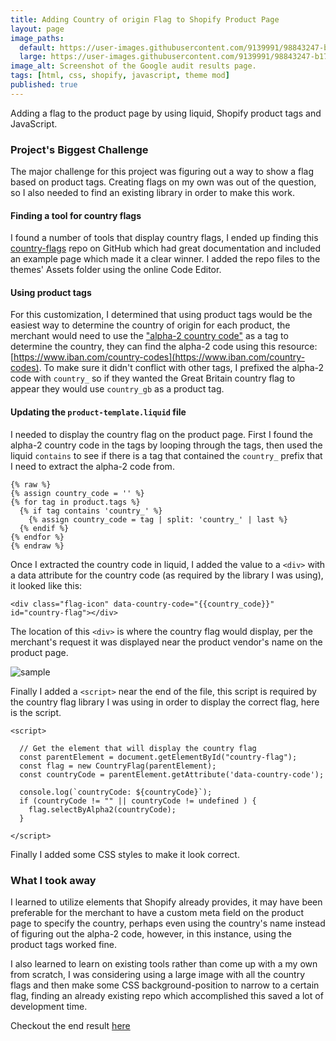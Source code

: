 ```yaml
---
title: Adding Country of origin Flag to Shopify Product Page
layout: page
image_paths:
  default: https://user-images.githubusercontent.com/9139991/98843247-b1754600-2418-11eb-89d7-3ab6f08b1573.jpg
  large: https://user-images.githubusercontent.com/9139991/98843247-b1754600-2418-11eb-89d7-3ab6f08b1573.jpg
image_alt: Screenshot of the Google audit results page.
tags: [html, css, shopify, javascript, theme mod]
published: true
---
```



Adding a flag to the product page by using liquid, Shopify product tags and JavaScript.

<!--more-->


### Project's Biggest Challenge

The major challenge for this project was figuring out a way to show a flag based on product tags. Creating flags on my own was out of the question, so I also needed to find an existing library in order to make this work.

#### Finding a tool for country flags

I found a number of tools that display country flags, I ended up finding this [country-flags](https://github.com/luciopaiva/country-flags) repo on GitHub which had great documentation and included an example page which made it a clear winner. I added the repo files to the themes' Assets folder using the online Code Editor.

#### Using product tags

For this customization, I determined that using product tags would be the easiest way to determine the country of origin for each product, the merchant would need to use the ["alpha-2 country code"](https://en.wikipedia.org/wiki/ISO_3166-1_alpha-2) as a tag to determine the country, they can find the alpha-2 code using this resource: [https://www.iban.com/country-codes](https://www.iban.com/country-codes). To make sure it didn't conflict with other tags, I prefixed the alpha-2 code with `country_` so if they wanted the Great Britain country flag to appear they would use `country_gb` as a product tag.

#### Updating the `product-template.liquid` file

I needed to display the country flag on the product page. First I found the alpha-2 country code in the tags by looping through the tags, then used the liquid `contains` to see if there is a tag that contained the `country_` prefix that I need to extract the alpha-2 code from. 

```
{% raw %}
{% assign country_code = '' %}
{% for tag in product.tags %}
  {% if tag contains 'country_' %}
    {% assign country_code = tag | split: 'country_' | last %}
  {% endif %}
{% endfor %}
{% endraw %}
```

Once I extracted the country code in liquid, I added the value to a `<div>` with a data attribute for the country code (as required by the library I was using), it looked like this:

```
<div class="flag-icon" data-country-code="{{country_code}}" id="country-flag"></div>
```

The location of this `<div>` is where the country flag would display, per the merchant's request it was displayed near the product vendor's name on the product page.

![sample](https://user-images.githubusercontent.com/9139991/98842677-ed5bdb80-2417-11eb-9e91-beffb35e8410.png)

Finally I added a `<script>` near the end of the file, this script is required by the country flag library I was using in order to display the correct flag, here is the script.

```
<script>

  // Get the element that will display the country flag
  const parentElement = document.getElementById("country-flag");
  const flag = new CountryFlag(parentElement);
  const countryCode = parentElement.getAttribute('data-country-code');

  console.log(`countryCode: ${countryCode}`);
  if (countryCode != "" || countryCode != undefined ) {
    flag.selectByAlpha2(countryCode);
  }

</script>
```

Finally I added some CSS styles to make it look correct.

### What I took away

I learned to utilize elements that Shopify already provides, it may have been preferable for the merchant to have a custom meta field on the product page to specify the country, perhaps even using the country's name instead of figuring out the alpha-2 code, however, in this instance, using the product tags worked fine.

I also learned to learn on existing tools rather than come up with a my own from scratch, I was considering using a large image with all the country flags and then make some CSS background-position to narrow to a certain flag, finding an already existing repo which accomplished this saved a lot of development time.

Checkout the end result [here](https://www.thescentcity.com/collections/whats-trending/products/thirty-three)